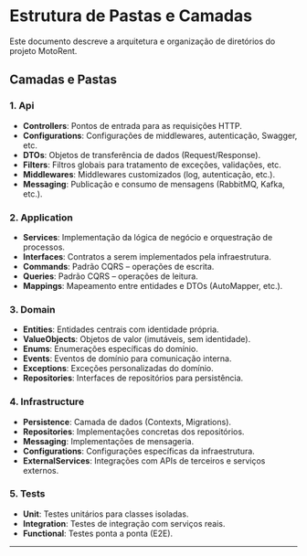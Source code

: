 # Estrutura de Pastas e Camadas

Este documento descreve a arquitetura e organização de diretórios do projeto MotoRent.

## Camadas e Pastas

### 1. Api

- **Controllers**: Pontos de entrada para as requisições HTTP.
- **Configurations**: Configurações de middlewares, autenticação, Swagger, etc.
- **DTOs**: Objetos de transferência de dados (Request/Response).
- **Filters**: Filtros globais para tratamento de exceções, validações, etc.
- **Middlewares**: Middlewares customizados (log, autenticação, etc.).
- **Messaging**: Publicação e consumo de mensagens (RabbitMQ, Kafka, etc.).

### 2. Application

- **Services**: Implementação da lógica de negócio e orquestração de processos.
- **Interfaces**: Contratos a serem implementados pela infraestrutura.
- **Commands**: Padrão CQRS – operações de escrita.
- **Queries**: Padrão CQRS – operações de leitura.
- **Mappings**: Mapeamento entre entidades e DTOs (AutoMapper, etc.).

### 3. Domain

- **Entities**: Entidades centrais com identidade própria.
- **ValueObjects**: Objetos de valor (imutáveis, sem identidade).
- **Enums**: Enumerações específicas do domínio.
- **Events**: Eventos de domínio para comunicação interna.
- **Exceptions**: Exceções personalizadas do domínio.
- **Repositories**: Interfaces de repositórios para persistência.

### 4. Infrastructure

- **Persistence**: Camada de dados (Contexts, Migrations).
- **Repositories**: Implementações concretas dos repositórios.
- **Messaging**: Implementações de mensageria.
- **Configurations**: Configurações específicas da infraestrutura.
- **ExternalServices**: Integrações com APIs de terceiros e serviços externos.

### 5. Tests

- **Unit**: Testes unitários para classes isoladas.
- **Integration**: Testes de integração com serviços reais.
- **Functional**: Testes ponta a ponta (E2E).

---
